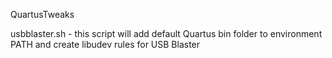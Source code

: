 QuartusTweaks

usbblaster.sh - this script will add default Quartus bin folder to environment PATH and create libudev rules for USB Blaster
